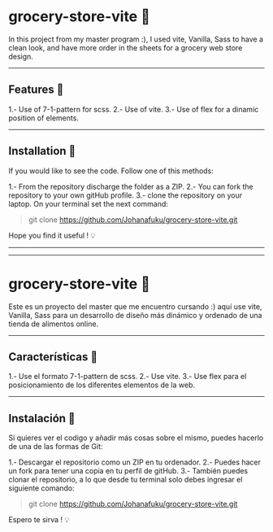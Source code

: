 # grocery-store-vite 🚚
In this project from my master program :), I used vite, Vanilla, Sass to have a clean look, and have more order in the sheets for a grocery web store design.

***
## Features 📝

1.- Use of 7-1-pattern for scss.
2.- Use of vite.
3.- Use of flex for a dinamic position of elements. 

***
## Installation 📝

If you would like to see the code. Follow one of this methods:

1.- From the repository discharge the folder as a ZIP.
2.- You can fork the repository to your own gitHub profile.
3.- clone the repository on your laptop. On your terminal set the next command:

> git clone https://github.com/Johanafuku/grocery-store-vite.git

Hope you find it useful ! 💡 
***
***
# grocery-store-vite 🚚
Este es un proyecto del master que me encuentro cursando :) aquí use vite, Vanilla, Sass para un desarrollo de diseño más dinámico y ordenado de una tienda de alimentos online.

***
## Características 📝

1.- Use el formato 7-1-pattern de scss.
2.- Use vite.
3.- Use flex para el posicionamiento de los diferentes elementos de la web. 

***
## Instalación 📝

Si quieres ver el codigo y añadir más cosas sobre el mismo, puedes hacerlo de una de las formas de Git:

1.- Descargar el repositorio como un ZIP en tu ordenador.
2.- Puedes hacer un fork para tener una copia en tu perfil de gitHub.
3.- También puedes clonar el repositorio, a lo que desde tu terminal solo debes ingresar el siguiente comando:

> git clone https://github.com/Johanafuku/grocery-store-vite.git


Espero te sirva ! 💡 